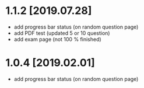 # 1.1.2 [2019.07.28]

- add progress bar status (on random question page)
- add PDF test (updated 5 or 10 question)
- add exam page (not 100 % finished)

# 1.0.4 [2019.02.01]

- add progress bar status (on random question page)
